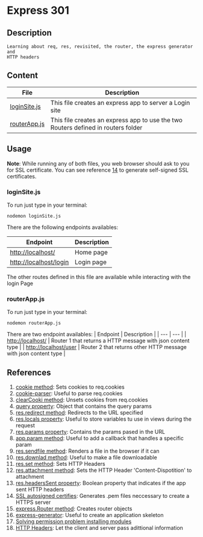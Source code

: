 # Express 301

## Description

    Learning about req, res, revisited, the router, the express generator and
    HTTP headers

## Content

| File | Description |
| --- | --- |
| [loginSite.js](./loginSite.js) | This file creates an express app to server a Login site |
| [routerApp.js](./routerApp.js) | This file creates an express app to use the two Routers defined in routers folder |

## Usage

**Note**: While running any of both files, you web browser should ask to you for SSL certificate. You can see reference [14](#references) to generate self-signed SSL certificates.

### loginSite.js

To run just type in your terminal:

    nodemon loginSite.js

There are the following endpoints availables:

| Endpoint | Description |
| --- | --- |
| <http://localhost/> | Home page |
| <http://localhost/login> | Login page |

The other routes defined in this file are available while interacting with the login Page

### routerApp.js

To run just type in your terminal:

    nodemon routerApp.js

There are two endpoint availables:
| Endpoint | Description |
| --- | --- |
| <http://localhost/> | Router 1 that returns a HTTP message with json content type |
| <http://localhost/user> | Router 2 that returns other HTTP message with json content type |

## References

1. [cookie method](http://expressjs.com/en/5x/api.html#res.cookie): Sets cookies to req.cookies
2. [cookie-parser](https://www.npmjs.com/package/cookie-parser): Useful to parse req.cookies
3. [clearCooki method](http://expressjs.com/en/5x/api.html#res.clearCookie): Unsets cookies from req.cookies
4. [query property](http://expressjs.com/en/5x/api.html#req.query): Object that contains the query params
5. [res.redirect method](http://expressjs.com/en/5x/api.html#res.redirect): Redirects to the URL specified
6. [res.locals property](http://expressjs.com/en/5x/api.html#res.locals): Useful to store variables tu use in views during the request
7. [res.params property](http://expressjs.com/en/5x/api.html#req.params): Contains the params pased in the URL
8. [app.param method](http://expressjs.com/en/5x/api.html#app.param): Useful to add a callback that handles a specific param
9. [res.sendfile method](http://expressjs.com/en/5x/api.html#res.sendFile): Renders a file in the browser if it can
10. [res.downlad method](http://expressjs.com/en/5x/api.html#res.download): Useful to make a file downloadable
11. [res.set method](http://expressjs.com/en/5x/api.html#res.set): Sets HTTP Headers
12. [res.attachment method](http://expressjs.com/en/5x/api.html#res.attachment): Sets the HTTP Header 'Content-Dispotition' to attachment
13. [res.headersSent property](http://expressjs.com/en/5x/api.html#res.headersSent): Boolean property that indicates if the app sent HTTP headers
14. [SSL autosigned certifies](https://support.microfocus.com/kb/doc.php?id=7013103): Generates .pem files neccessary to create a HTTPS server
15. [express.Router method](http://expressjs.com/en/5x/api.html#express.router): Creates router objects
16. [express-generator](https://expressjs.com/en/starter/generator.html): Useful to create an application skeleton
17. [Solving permission problem installing modules](https://docs.npmjs.com/resolving-eacces-permissions-errors-when-installing-packages-globally)
18. [HTTP Headers](https://developer.mozilla.org/en-US/docs/Web/HTTP/Headers): Let the client and server pass adittional information
